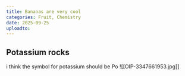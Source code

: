 ```yaml
---
title: Bananas are very cool
categories: Fruit, Chemistry
date: 2025-09-25
uploadto:
---
```

## Potassium rocks
i think the symbol for potassium should be Po
![[OIP-3347661953.jpg]]